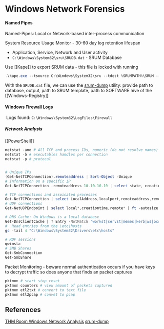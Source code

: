 # Windows Network Forensics


#### Named Pipes

Named-Pipes: Local or Network-based inter-process communication

System Resource Usage Monitor - 30-60 day log retention lifespan
- Application, Service, Network and User activity
- `C:\Windows\System32\sru\SRUDB.dat` - SRUM Database

Use [[Kape]] to export SRUM data - this file is locked with running
```powershell
.\kape.exe --tsource C:\Windows\System32\sru --tdest %SRUMPATH%\SRUM --tflush --mdest %SRUMPATH%\MODULE --mflush --module SRUMDump --target SRUM
```
With the `SRUDB.dat` file, we can use the [srum-dump](https://github.com/MarkBaggett/srum-dump) utility: provide path to database, output, path to SRUM template, path to SOFTWARE hive of the [[Windows-Registry]] 

#### Windows Firewall Logs

 Logs found: `C:\Windows\System32\LogFiles\Firewall`

##### Network Analysis

[[PowerShell]]  
```powershell
netstat -ano # All TCP and process IDs, numeric (do not resolve names)
netstat -b # executables handles per connection
netstat -p # protocol


# Unique IPs
(Get-NetTCPConnection).remoteaddress | Sort-Object -Unique
# Information on a specific IP
Get-NetTCPConnection -remoteaddress 10.10.10.10 | select state, creationtime, localport,remoteport | ft -autosize

# TCP connections and assoicated processes
Get-NetTCPConnection | select LocalAddress,localport,remoteaddress,remoteport,state,@{name="process";Expression={(get-process -id $_.OwningProcess).ProcessName}}, @{Name="cmdline";Expression={(Get-WmiObject Win32_Process -filter "ProcessId = $($_.OwningProcess)").commandline}} | sort Remoteaddress -Descending | ft -wrap -autosize
# UDP connections
Get-NetUDPEndpoint | select local*,creationtime,remote* | ft -autosize

# DNS Cache: On Windows is a local database
Get-DnsClientCache | ? Entry -NotMatch "workst|servst|memes|kerb|ws|ocsp" | out-string -width 1000
#  Read entries from the \etc\hosts
gc -tail 4 "C:\Windows\System32\Drivers\etc\hosts"

# RDP sessions
qwinsta
# SMB Shares
Get-SmbConnection
Get-SmbShare
```

Packet Monitoring - beware normal authentication occurs if you have keys to decrypt traffic so does anyone that finds an packet captures
```powershell
pktmon # start stop reset 
pktmon counters # view amount of packets captured
pktmon etl2txt # convert to text file
pktmon etl2pcap # convet to pcap
```

## References

[THM Room Windows Network Analysis](https://tryhackme.com/r/room/windowsnetworkanalysis)
[srum-dump](https://github.com/MarkBaggett/srum-dump) 